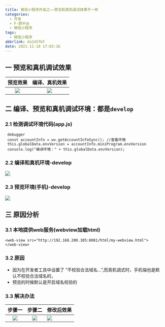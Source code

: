 ```yaml
---
title: 微信小程序开发之——预览和真机调试效果不一样
categories:
  - 开发
  - F-跨平台
  - 微信小程序
tags:
  - 微信小程序
abbrlink: da145fbf
date: 2021-11-18 17:03:16
---
```

## 一 预览和真机调试效果

| 预览效果 | 编译、真机效果 |
| :------: | :------------: |
|  ![][1]  |     ![][2]     |

<!--more-->

## 二 编译、预览和真机调试环境：都是`develop`

### 2.1 检测调试环境代码(app.js)

```
 debugger
 const accountInfo = wx.getAccountInfoSync(); //查看环境
 this.globalData.envVersion = accountInfo.miniProgram.envVersion
 console.log("编译环境：" + this.globalData.envVersion);
```

### 2.2 编译和真机环境-develop

![][3]

### 2.3 预览环境(手机)-develop
![][4]

## 三 原因分析


### 3.1 本地提供web服务(webview加载html)

```
<web-view src="http://192.168.200.105:8081/html/my-webview.html"></web-view>
```

### 3.2 原因

* 因为在开发者工具中设置了 “不校验合法域名...”,而真机调式时，手机端也是默认不校验合法域名的，
* 预览的时候默认是开启域名校验的

### 3.3 解决办法

| 步骤一 | 步骤二 | 修改后效果 |
| :----: | :----: | ---------- |
| ![][5] | ![][6] |   ![][7]         |



[1]:https://cdn.jsdelivr.net/gh/pgzxc/cdn@master/blog-wechat/wechat-develop-environ-preview.gif
[2]:https://cdn.jsdelivr.net/gh/pgzxc/cdn@master/blog-wechat/wechat-develop-environ-phone-preview.gif
[3]:https://cdn.jsdelivr.net/gh/pgzxc/cdn@master/blog-wechat/wechat-environment-build-type.png
[4]:https://cdn.jsdelivr.net/gh/pgzxc/cdn@master/blog-wechat/wechat-develop-preview-build.png
[5]:https://cdn.jsdelivr.net/gh/pgzxc/cdn@master/blog-wechat/wechat-developer-environment-tools-open.png
[6]:https://cdn.jsdelivr.net/gh/pgzxc/cdn@master/blog-wechat/wechat-developer-environment-tools-open-debug.png
[7]:https://cdn.jsdelivr.net/gh/pgzxc/cdn@master/blog-wechat/wechat-develop-environ-phone-view.png